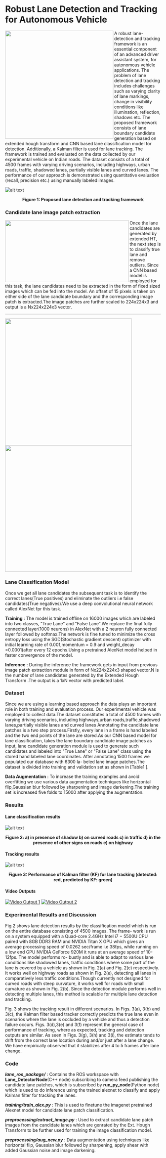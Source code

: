 # Robust Lane Detection and Tracking for Autonomous Vehicle

<img align="left" height = "350" src="./util/image/car.png">

A robust lane-detection and tracking framework is an essential
component of an advanced driver assistant system, for autonomous
vehicle applications. The problem of lane detection and tracking includes challenges such as varying clarity of lane markings, change
in visibility conditions like illumination, reflection, shadows etc.
The proposed framework consists of lane boundary candidate generation based on extended
hough transform and CNN based lane classification model for detection. Additionally, a Kalman filter is used for lane tracking. The
framework is trained and evaluated on the data collected by our
experimental vehicle on Indian roads. The dataset consists of a total
of 4500 frames with varying driving scenarios, including highways,
urban roads, traffic, shadowed lanes, partially visible lanes and
curved lanes. The performance of our approach is demonstrated
using quantitative evaluation (recall, precision etc.) using manually
labeled images.



![alt text](./util/image/fl_chart.png )


<p align="center"><b>Figure 1: Proposed lane detection and tracking framework</b></p>


### Candidate lane image patch extraction

<img align="left" width="400" height="200"  src="./util/image/img_patch.png">

Once the lane candidates
are generated by extended HT, the next step is to classify
true lane and remove outliers. Since a CNN based model is employed for this task, the lane candidates need
to be extracted in the form of fixed sized images which can be fed
into the model. An offset of 15 pixels is taken on either side of
the lane candidate boundary and the corresponding image patch is
extracted.The image patches are further scaled to 224x224x3 and output is a Nx224x224x3 vector.

<hr/>
<img align="left" width = "410" src="./util/image/tb1.png"><img width = "410" src="./util/image/tb2.png">

### Lane Classification Model
Once we get all lane candidates the subsequent task is to identify the correct lanes(True positives) and eliminate the outliers i.e false candidates(True negatives).We use a deep convolutional neural network called AlexNet fpr this task.

**Training** : The model is trained offline on 16000 images which are labeled into two classes, "True Lane" and "False Lane".We replace the final fully connected layer(1000 neurons) in AlexNet with a 2 neuron fully connected layer followed by softmax.The network is fine tuned to minimize the cross entropy loss using the SGD(Stochastic gradient descent) optimizer with initial learning rate of 0.001,momentum = 0.9 and weight_decay =0.0001(after every 12 epochs.Using a pretrained AlexNet model helped in faster convergence of the model.

**Inference** : During the inference the framework gets in input from previous image patch extraction module in form of Nx224x224x3 shaped vector.N is the number of lane candidates generated by the Extended Hough Transform .The output is a 1xN vector with predicted label.

### Dataset
Since we are using a learning based approach the
data plays an important role in both training and evaluation process.
Our experimental vehicle was employed to collect data.The dataset
constitutes a total of 4500 frames with varying driving scenarios,
including highways,urban roads,traffic,shadowed lanes,partially
visible lanes and curved lanes
Annotating the candidate lane patches is a two step process.Firstly,
every lane in a frame is hand labeled and the two end points of the lane are stored.As our CNN based model for lane classification, takes the lane boundary candidate image patches
as input, lane candidate generation module is used
to generate such candidates and labeled into "True Lane" or "False
Lane" class using the stored hand labeled lane coordinates. After
annotating 1500 frames we populated our database with 6300 la-
beled lane image patches.The dataset is divided into training and
validation set as shown in [Table1 ].

**Data Augmentation** : To increase the training examples and
avoid overfitting we use various data augmentation techniques like
horizontal flip,Gaussian blur followed by sharpening and image
darkening.The training set is increased five folds to 15000 after
applying the augmentation.

### Results

#### Lane classification results
![alt text](./util/image/result.png )
<p align="center"><b>Figure 2:  a) in presence of shadow b) on curved roads c) in traffic d) in the presence of other signs
on roads e) on highway</b></p>


#### Tracking results
![alt text](./util/image/track_result.png )
<p align="center"><b>Figure 3: Performance of Kalman filter (KF) for lane tracking (detected: red, predicted by KF: green)</b></p>

#### Video Outputs
[![Video Output 1](https://img.youtube.com/vi/dsu4hUzAaks/0.jpg)](https://www.youtube.com/watch?v=dsu4hUzAaks)
[![Video Output 2](https://img.youtube.com/vi/Pt--81ScLiA/0.jpg)](https://www.youtube.com/watch?v=Pt--81ScLiA)


### Experimental Results and Discussion
Fig 2 shows lane detection results by the classification model which
is run on the entire database consisting of 4500 images. The frame-
work is run on a system equipped with a Quad-core 2.4GHz Intel
i7 − 5500U CPU paired with 8GB DDR3 RAM and NVIDIA Titan X
GPU which gives an average processing speed of 0.0262 sec/frame
i.e 38fps, while running on a low end GPU NVIDIA GeForce 920M
it runs at an average speed of 10-12fps. The model performs ro-
bustly and is able to adapt to various lane conditions like shadowed
lanes, traffic conditions where some part of the lane is covered by
a vehicle as shown in Fig. 2(a) and Fig. 2(c) respectively. It works
well on highway roads as shown in Fig. 2(e), detecting all lanes in
comparatively less traffic conditions.Though currently not designed
for curved roads with steep curvature, it works well for roads with
small curvature as shown in Fig. 2(b). Since the detection module
performs well in detecting multiple lanes, this method is scalable
for multiple lane detection and tracking. 

Fig. 3 shows the tracking result in different scenarios. In Figs.
3(a), 3(b) and 3(c), the Kalman filter based tracker correctly predicts
the true lane even in scenarios where the lane is occluded by a
vehicle and thus a detection failure occurs. Figs. 3(d),3(e) and 3(f)
represent the general case of performance of tracking, where as
expected, tracking and detection outputs are similar. As seen in Figs.
3(g), 3(h) and 3(i), the estimate tends to drift from the correct lane
location during and/or just after a lane change. We have empirically
observed that it stabilizes after 4 to 5 frames after lane change.

### Code

***lane_ros_package/*** :  Contains the ROS workspace with **Lane_DetectorNode**(C++ node) subscribing to camera feed publishing the candidate lane patches, which is subscribed by **run_py_node**(Python node) which
is used to do inference using the trained alexnet to classify and apply Kalman filter for tracking the lanes.

***training/train_alex.py*** : This is used to finetune the imagenet pretrained Alexnet model for candidate lane patch classification.

***preprocessing/extract_image.py*** : Used to extract candidate lane patch images from the candidate lanes which are genrated by the Ext. Hough Transform to be further used for training the image classification model.

***preprocessing/aug_new.py*** : Data augmentation using techniques like
horizontal flip, Gaussian blur followed by sharpening, apply shear
with added Gaussian noise and image darkening.


